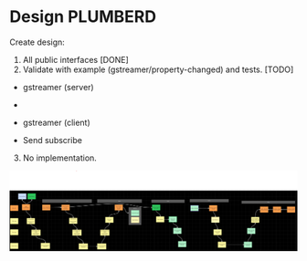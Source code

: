 # Design PLUMBERD

Create design:
1) All public interfaces [DONE]
2) Validate with example (gstreamer/property-changed) and tests. [TODO]

- gstreamer (server)
- 

- gstreamer (client)
- Send subscribe 

3) No implementation.

![Flow](002.flow.png "Flow")
